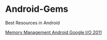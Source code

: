 # Android-Gems
Best Resources in Android 

<a href="https://www.youtube.com/watch?v=_CruQY55HOk">Memory Management Android Google I/O 2011</a>
